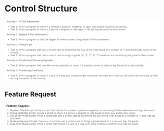# Control Structure

![alt text](/images/d3/d3a.png)

## Feature Request

![alt text](/images/d3/d3fr.png)